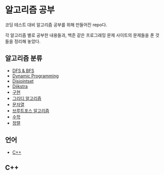 # 알고리즘 공부
코딩 테스트 대비 알고리즘 공부를 위해 만들어진 repo다. 

각 알고리즘 별로 공부한 내용들과, 백준 같은 프로그래밍 문제 사이트의 문제들을 푼 것들을 정리해 놓았다.

## 알고리즘 분류
+ [DFS & BFS](https://github.com/dngus1683/codingTestStudy/tree/master/%EC%95%8C%EA%B3%A0%EB%A6%AC%EC%A6%98/DFS%20%26%20BFS)
+ [Dynamic Programming]()
+ [Disjointset]()
+ [Dijkstra](https://github.com/dngus1683/codingTestStudy/tree/master/%EC%95%8C%EA%B3%A0%EB%A6%AC%EC%A6%98/dijkstra/%EB%B0%B1%EC%A4%80)
+ [구현]()
+ [그리디 알고리즘]()
+ [문자열]()
+ [브루트포스 알고리즘]()
+ [수학]()
+ [정렬]()

## 언어 
+ [C++](https://github.com/dngus1683/codingTestStudy?tab=readme-ov-file#C++)

## C++
